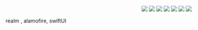 
<p align="right"><img src="https://img.shields.io/badge/C-A8B9CC?style=flat-square&logo=C&logoColor=white"/></a>&nbsp<img src="https://img.shields.io/badge/Swift-F29661?style=flat-square&logo=Swift&logoColor=white"/></a>&nbsp<img src="https://img.shields.io/badge/Firebase-FFE400?style=flat-square&logo=Firebase&logoColor=white"/></a>&nbsp</h3><img src="https://img.shields.io/badge/Xcode-1575F9?style=flat-square&logo=Xcode&logoColor=white"/></a>&nbsp</h3><img src="https://img.shields.io/badge/Realm-A8B9CC?style=flat-square&logo=Realm&logoColor=white"/></a>&nbsp<img src="https://img.shields.io/badge/Alamofire-F29661?style=flat-square&logo=Alamofire&logoColor=white"/></a>&nbsp<img src="https://img.shields.io/badge/SwiftUI-FFE400?style=flat-square&logo=SwiftUI&logoColor=white"/>
</p>

realm , alamofire, swiftUI
